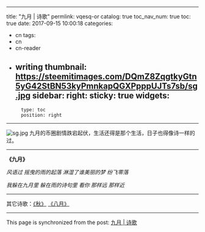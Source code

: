 
---
title: "九月 | 诗歌"
permlink: vqesq-or
catalog: true
toc_nav_num: true
toc: true
date: 2017-09-15 10:00:18
categories:
- cn
tags:
- cn
- cn-reader
- writing
thumbnail: https://steemitimages.com/DQmZ8ZqgtkyGtn5yG42StBN53kyPmnkapQGXPpppUJTs7sb/sg.jpg
sidebar:
    right:
        sticky: true
widgets:
    -
        type: toc
        position: right
---


![sg.jpg](https://steemitimages.com/DQmZ8ZqgtkyGtn5yG42StBN53kyPmnkapQGXPpppUJTs7sb/sg.jpg)
九月的币圈剧情跌宕起伏，生活还得是那个生活，日子也得像诗一样的过。

___

**《九月》**

*风语过*
*摇曳的雨的起落*
*淋湿了谁美丽的梦*
*纷飞零落*

*我躲在九月里*
*躲在雨的诗句里*
*看你*
*那样远*
*那样近*

---
其它诗歌：[《秋》](https://steemit.com/cn/@yellowbird/or)  [《八月》](https://steemit.com/cn/@yellowbird/2dbak8-or)

- - -

This page is synchronized from the post: [九月 | 诗歌](https://steemit.com/@yellowbird/vqesq-or)
